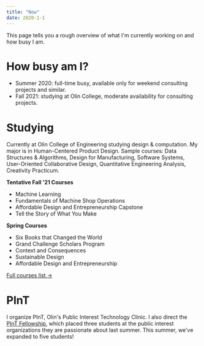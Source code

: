 ```yaml
---
title: "Now"
date: 2020-1-1
---
```


This page tells you a rough overview of what I'm currently working on and how busy I am.

# How busy am I?
- Summer 2020: full-time busy, available only for weekend consulting projects and similar.
- Fall 2021: studying at Olin College, moderate availability for consulting projects.

# Studying
Currently at Olin College of Engineering studying design & computation. My major is in Human-Centered Product Design. Sample courses: Data Structures & Algorithms, Design for Manufacturing, Software Systems, User-Oriented Collaborative Design, Quantitative Engineering Analysis, Creativity Practicum.

**Tentative Fall '21 Courses**
- Machine Learning
- Fundamentals of Machine Shop Operations
- Affordable Design and Entrepreneurship Capstone
- Tell the Story of What You Make

**Spring Courses**
- Six Books that Changed the World
- Grand Challenge Scholars Program
- Context and Consequences
- Sustainable Design
- Affordable Design and Entrepreneurship

[Full courses list →](courses.md)

# PInT
I organize PInT, Olin's Public Interest Technology Clinic. I also direct the [PInT Fellowship](http://pint.olin.edu/fellowship), which placed three students at the public interest organizations they are passionate about last summer. This summer, we've expanded to five students!
